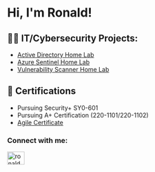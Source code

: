 <h1>Hi, I'm Ronald! </h1>

<h2>👨‍💻 IT/Cybersecurity Projects:</h2>

  - [Active Directory Home Lab](https://github.com/ronaldnguyen/ActiveDirectoryLab)
  - [Azure Sentinel Home Lab](https://github.com/ronaldnguyen/SentinelLab/blob/main/README.md)
  - [Vulnerability Scanner Home Lab](https://github.com/ronaldnguyen/VulnerabilityScannerHomeLab/blob/main/README.md)
<h2>🥇 Certifications</h2>

- Pursuing Security+ SY0-601
- Pursuing A+ Certification (220-1101/220-1102)
- [Agile Certificate](https://forage-uploads-prod.s3.amazonaws.com/completion-certificates/J.P.%20Morgan/5QiaMtZ4k8ngYKn4D_JPMorgan%20Chase%20&%20Co._gb3eJKojHkkbZWWmF_1665632959371_completion_certificate.pdf)


<h3 align="left">Connect with me:</h3>
<p align="left">
<a href="https://linkedin.com/in/ronaldnguyen" target="blank"><img align="center" src="https://raw.githubusercontent.com/rahuldkjain/github-profile-readme-generator/master/src/images/icons/Social/linked-in-alt.svg" alt="ronaldnguyen" height="30" width="40" /></a>
</p>
